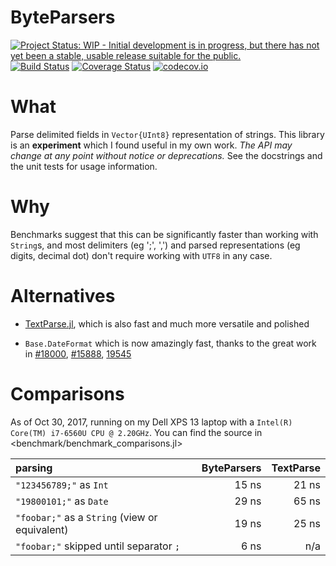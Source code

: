 # ByteParsers

[![Project Status: WIP - Initial development is in progress, but there has not yet been a stable, usable release suitable for the public.](http://www.repostatus.org/badges/latest/wip.svg)](http://www.repostatus.org/#wip)
[![Build Status](https://travis-ci.org/tpapp/ByteParsers.jl.svg?branch=master)](https://travis-ci.org/tpapp/ByteParsers.jl)
[![Coverage Status](https://coveralls.io/repos/tpapp/ByteParsers.jl/badge.svg?branch=master&service=github)](https://coveralls.io/github/tpapp/ByteParsers.jl?branch=master)
[![codecov.io](http://codecov.io/github/tpapp/ByteParsers.jl/coverage.svg?branch=master)](http://codecov.io/github/tpapp/ByteParsers.jl?branch=master)

# What

Parse delimited fields in `Vector{UInt8}` representation of
strings. This library is an **experiment** which I found useful in my
own work. *The API may change at any point without notice or
deprecations.* See the docstrings and the unit tests for usage
information.

# Why

Benchmarks suggest that this can be significantly faster than working
with `String`s, and most delimiters (eg ';', ',') and parsed
representations (eg digits, decimal dot) don't require working with
`UTF8` in any case.

# Alternatives

- [TextParse.jl](https://github.com/JuliaComputing/TextParse.jl),
  which is also fast and much more versatile and polished

- `Base.DateFormat` which is now amazingly fast, thanks to the great work in 
[#18000](https://github.com/JuliaLang/julia/pull/18000), [#15888](https://github.com/JuliaLang/julia/issues/15888), [19545](https://github.com/JuliaLang/julia/pull/19545)

# Comparisons

As of Oct 30, 2017, running on my Dell XPS 13 laptop with a `Intel(R) Core(TM) i7-6560U CPU @ 2.20GHz`. You can find the source in <benchmark/benchmark_comparisons.jl>

| parsing                                        | ByteParsers | TextParse |
|:-----------------------------------------------|------------:|----------:|
| `"123456789;"` as `Int`                        |       15 ns |     21 ns |
| `"19800101;"` as `Date`                        |       29 ns |     65 ns |
| `"foobar;"` as a `String` (view or equivalent) |       19 ns |     25 ns |
| `"foobar;"` skipped until separator `;`        |        6 ns |       n/a |
